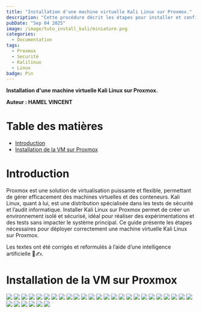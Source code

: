 ```yaml
---
title: "Installation d'une machine virtuelle Kali Linux sur Proxmox."
description: "Cette procédure décrit les étapes pour installer et configurer une machine virtuelle Kali Linux sur l’hyperviseur Proxmox, afin de disposer d’un environnement sécurisé pour les tests et expérimentations."
pubDate: "Sep 04 2025"
image: /image/tuto_install_kali/miniature.png
categories:
  - Documentation
tags:
  - Proxmox
  - Securité
  - Kalilinux
  - Linux
badge: Pin
---
```


**Installation d'une machine virtuelle Kali Linux sur Proxmox.**

**Auteur : HAMEL VINCENT**

# Table des matières

- [Introduction](#introduction)
- [Installation de la VM sur Proxmox](#installation-de-la-vm-sur-proxmox)


# Introduction

Proxmox est une solution de virtualisation puissante et flexible, permettant de gérer efficacement des machines virtuelles et des conteneurs. Kali Linux, quant à lui, est une distribution spécialisée dans les tests de sécurité et l’audit informatique. Installer Kali Linux sur Proxmox permet de créer un environnement isolé et sécurisé, idéal pour réaliser des expérimentations et des tests sans impacter le système principal. Ce guide présente les étapes nécessaires pour déployer correctement une machine virtuelle Kali Linux sur Proxmox.

Les textes ont été corrigés et reformulés à l’aide d’une intelligence artificielle 🤖✍️.

# Installation de la VM sur Proxmox
![](/image/tuto_install_kali/1.png)
![](/image/tuto_install_kali/2.png)
![](/image/tuto_install_kali/3.png)
![](/image/tuto_install_kali/4.png)
![](/image/tuto_install_kali/5.png)
![](/image/tuto_install_kali/6.png)
![](/image/tuto_install_kali/7.png)
![](/image/tuto_install_kali/8.png)
![](/image/tuto_install_kali/9.png)
![](/image/tuto_install_kali/10.png)
![](/image/tuto_install_kali/11.png)
![](/image/tuto_install_kali/12.png)
![](/image/tuto_install_kali/13.png)
![](/image/tuto_install_kali/14.png)
![](/image/tuto_install_kali/15.png)
![](/image/tuto_install_kali/16.png)
![](/image/tuto_install_kali/17.png)
![](/image/tuto_install_kali/18.png)
![](/image/tuto_install_kali/19.png)
![](/image/tuto_install_kali/20.png)
![](/image/tuto_install_kali/21.png)
![](/image/tuto_install_kali/22.png)
![](/image/tuto_install_kali/23.png)
![](/image/tuto_install_kali/24.png)
![](/image/tuto_install_kali/25.png)
![](/image/tuto_install_kali/26.png)
![](/image/tuto_install_kali/27.png)
![](/image/tuto_install_kali/28.png)
![](/image/tuto_install_kali/29.png)
![](/image/tuto_install_kali/30.png)
![](/image/tuto_install_kali/31.png)

